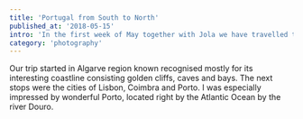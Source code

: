 ```yaml
---
title: 'Portugal from South to North'
published_at: '2018-05-15'
intro: 'In the first week of May together with Jola we have travelled to Portugal. The trip gave us an opportunity to visit a new country and visit some friends studying in Lisbon and Coimbra. Such a short trip let us only touch the surface of this gorgeous country, but even this made me think that it is one of the most beautiful places I have ever seen.'
category: 'photography'
---
```


Our trip started in Algarve region known recognised mostly for its interesting coastline consisting golden cliffs, caves and bays. The next stops were the cities of Lisbon, Coimbra and Porto. I was especially impressed by wonderful Porto, located right by the Atlantic Ocean by the river Douro.

<photo-lazy src="https://res.cloudinary.com/lukaszrados/image/upload/v1663433619/stories/portugal-from-south-to-north/92_vdpevy.jpg" padding-bottom="66.666"></photo-lazy>

<two-columns>
  <photo-lazy src="https://res.cloudinary.com/lukaszrados/image/upload/v1663433619/stories/portugal-from-south-to-north/93_pleysw.jpg" padding-bottom="150"></photo-lazy>

  <photo-lazy src="https://res.cloudinary.com/lukaszrados/image/upload/v1663433617/stories/portugal-from-south-to-north/94_mppyvy.jpg" padding-bottom="150"></photo-lazy>
</two-columns>

<photo-lazy src="https://res.cloudinary.com/lukaszrados/image/upload/v1663433617/stories/portugal-from-south-to-north/95_lelmig.jpg" padding-bottom="150"></photo-lazy>

<photo-lazy src="https://res.cloudinary.com/lukaszrados/image/upload/v1663433617/stories/portugal-from-south-to-north/96_wbduw6.jpg" padding-bottom="66.666"></photo-lazy>

<photo-lazy src="https://res.cloudinary.com/lukaszrados/image/upload/v1663433617/stories/portugal-from-south-to-north/97_xb6id0.jpg" padding-bottom="66.666"></photo-lazy>

<photo-lazy src="https://res.cloudinary.com/lukaszrados/image/upload/v1663433617/stories/portugal-from-south-to-north/98_t3nzw4.jpg" padding-bottom="66.666"></photo-lazy>

<photo-lazy src="https://res.cloudinary.com/lukaszrados/image/upload/v1663433617/stories/portugal-from-south-to-north/99_amnaah.jpg" padding-bottom="66.666"></photo-lazy>

<photo-lazy src="https://res.cloudinary.com/lukaszrados/image/upload/v1663433617/stories/portugal-from-south-to-north/100_qk48xu.jpg" padding-bottom="66.666"></photo-lazy>

<photo-lazy src="https://res.cloudinary.com/lukaszrados/image/upload/v1663433617/stories/portugal-from-south-to-north/101_t37ovd.jpg" padding-bottom="66.666"></photo-lazy>

<photo-lazy src="https://res.cloudinary.com/lukaszrados/image/upload/v1663433617/stories/portugal-from-south-to-north/102_t3mi1s.jpg" padding-bottom="66.666"></photo-lazy>

<two-columns>
  <photo-lazy src="https://res.cloudinary.com/lukaszrados/image/upload/v1663433618/stories/portugal-from-south-to-north/103_awtxhw.jpg" padding-bottom="66.666"></photo-lazy>

  <photo-lazy src="https://res.cloudinary.com/lukaszrados/image/upload/v1663433618/stories/portugal-from-south-to-north/104_j5cjt4.jpg" padding-bottom="66.666"></photo-lazy>
</two-columns>

<photo-lazy src="https://res.cloudinary.com/lukaszrados/image/upload/v1663433618/stories/portugal-from-south-to-north/106_bqa7wp.jpg" padding-bottom="66.666"></photo-lazy>

<photo-lazy src="https://res.cloudinary.com/lukaszrados/image/upload/v1663433618/stories/portugal-from-south-to-north/107_adqefm.jpg" padding-bottom="56.25"></photo-lazy>

<photo-lazy src="https://res.cloudinary.com/lukaszrados/image/upload/v1663433618/stories/portugal-from-south-to-north/108_pjufmm.jpg" padding-bottom="150"></photo-lazy>

<photo-lazy src="https://res.cloudinary.com/lukaszrados/image/upload/v1663433618/stories/portugal-from-south-to-north/109_khd6xf.jpg" padding-bottom="150"></photo-lazy>

<photo-lazy src="https://res.cloudinary.com/lukaszrados/image/upload/v1663433618/stories/portugal-from-south-to-north/110_xmv6ec.jpg" padding-bottom="150"></photo-lazy>

<photo-lazy src="https://res.cloudinary.com/lukaszrados/image/upload/v1663433618/stories/portugal-from-south-to-north/111_ssu6ap.jpg" padding-bottom="66.666"></photo-lazy>

<photo-lazy src="https://res.cloudinary.com/lukaszrados/image/upload/v1663433619/stories/portugal-from-south-to-north/112_afz8fe.jpg" padding-bottom="66.666"></photo-lazy>

<photo-lazy src="https://res.cloudinary.com/lukaszrados/image/upload/v1663433619/stories/portugal-from-south-to-north/113_eatqga.jpg" padding-bottom="66.666"></photo-lazy>

<photo-lazy src="https://res.cloudinary.com/lukaszrados/image/upload/v1663433619/stories/portugal-from-south-to-north/114_ohgew7.jpg" padding-bottom="66.666"></photo-lazy>

<photo-lazy src="https://res.cloudinary.com/lukaszrados/image/upload/v1663433619/stories/portugal-from-south-to-north/115_ym3fzs.jpg" padding-bottom="66.666"></photo-lazy>
